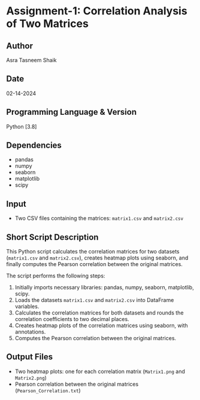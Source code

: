# Assignment-1: Correlation Analysis of Two Matrices

## Author
Asra Tasneem Shaik

## Date
02-14-2024

## Programming Language & Version
Python [3.8]

## Dependencies
- pandas 
- numpy 
- seaborn 
- matplotlib 
- scipy 

## Input
- Two CSV files containing the matrices: `matrix1.csv` and `matrix2.csv`

## Short Script Description
This Python script calculates the correlation matrices for two datasets (`matrix1.csv` and `matrix2.csv`), creates heatmap plots using seaborn, and finally computes the Pearson correlation between the original matrices.

The script performs the following steps:
1. Initially imports necessary libraries: pandas, numpy, seaborn, matplotlib, scipy.
2. Loads the datasets `matrix1.csv` and `matrix2.csv` into DataFrame variables.
3. Calculates the correlation matrices for both datasets and rounds the correlation coefficients to two decimal places.
4. Creates heatmap plots of the correlation matrices using seaborn, with annotations.
5. Computes the Pearson correlation between the original matrices.

## Output Files
- Two heatmap plots: one for each correlation matrix (`Matrix1.png` and `Matrix2.png`)
- Pearson correlation between the original matrices (`Pearson_Correlation.txt`)

